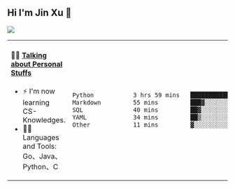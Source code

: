 
## Hi I'm Jin Xu 👋
![](https://komarev.com/ghpvc/?username=jiayouxujin&color=brightgreen&label=PROFILE+VIEWS)



<table align="center">
<tr>
<td valign="top" width="60%">

#### 🏋️‍♀️ <a href="https://github.com/jiayouxujin" target="_blank">Talking about Personal Stuffs</a>
<!-- recent_releases starts -->

- ⚡  I'm now learning CS-Knowledges.  
- 🏊‍♂️ Languages and Tools: Go、Java、Python、C
<!-- recent_releases ends -->
</td>
<td>
 
<!--START_SECTION:waka-->

```txt
Python           3 hrs 59 mins   ███████████████▒░░░░░░░░░   61.36 %
Markdown         55 mins         ███▓░░░░░░░░░░░░░░░░░░░░░   14.29 %
SQL              40 mins         ██▓░░░░░░░░░░░░░░░░░░░░░░   10.25 %
YAML             34 mins         ██▒░░░░░░░░░░░░░░░░░░░░░░   08.93 %
Other            11 mins         ▓░░░░░░░░░░░░░░░░░░░░░░░░   03.01 %
```

<!--END_SECTION:waka-->
 
</td>
</tr>
</table>





